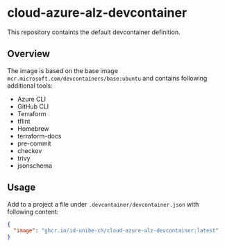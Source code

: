 # cloud-azure-alz-devcontainer

This repository containts the default devcontainer definition.

## Overview

The image is based on the base image `mcr.microsoft.com/devcontainers/base:ubuntu` and contains following additional tools:

- Azure CLI
- GitHub CLI
- Terraform
- tflint
- Homebrew
- terraform-docs
- pre-commit
- checkov
- trivy
- jsonschema

## Usage

Add to a project a file under `.devcontainer/devcontainer.json` with following content:

```json
{
  "image": "ghcr.io/id-unibe-ch/cloud-azure-alz-devcontainer:latest"
}
```
